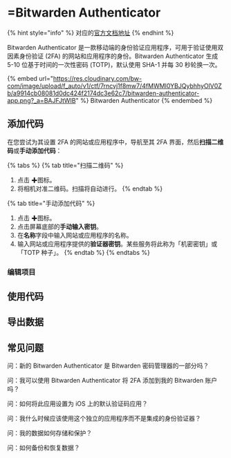 # =Bitwarden Authenticator

{% hint style="info" %}
对应的[官方文档地址](https://bitwarden.com/help/bitwarden-authenticator/)
{% endhint %}

Bitwarden Authenticator 是一款移动端的身份验证应用程序，可用于验证使用双因素身份验证 (2FA) 的网站和应用程序的身份。Bitwarden Authenticator 生成 5-10 位基于时间的一次性密码 (TOTP)，默认使用 SHA-1 并每 30 秒轮换一次。

{% embed url="https://res.cloudinary.com/bw-com/image/upload/f_auto/v1/ctf/7rncvj1f8mw7/4fMWMI0YBJQybhhyOlV0Zb/a9914cb08081d0dc424f2174dc3e62c7/bitwarden-authenticator-app.png?_a=BAJFJtWIB" %}
Bitwarden Authenticator
{% endembed %}

## 添加代码 <a href="#add-codes" id="add-codes"></a>

在您尝试为其设置 2FA 的网站或应用程序中，导航至其 2FA 界面，然后**扫描二维码**或**手动添加代码**：

{% tabs %}
{% tab title="扫描二维码" %}
1. 点击 ✚图标。
2. 将相机对准二维码。扫描将自动进行。
{% endtab %}

{% tab title="手动添加代码" %}
1. 点击 ✚图标。
2. 点击屏幕底部的**手动输入密钥**。
3. 在**名称**字段中输入网站或应用程序的名称。
4. 输入网站或应用程序提供的**验证器密钥**。某些服务将此称为「机密密钥」或「TOTP 种子」。
{% endtab %}
{% endtabs %}

### 编辑项目 <a href="#edit-an-item" id="edit-an-item"></a>

## 使用代码 <a href="#use-codes" id="use-codes"></a>

## 导出数据 <a href="#export-data" id="export-data"></a>

## 常见问题 <a href="#faqs" id="faqs"></a>

问：新的 Bitwarden Authenticator 是 Bitwarden 密码管理器的一部分吗？

问：我可以使用 Bitwarden Authenticator 将 2FA 添加到我的 Bitwarden 账户吗？

问：如何将此应用设置为 iOS 上的默认验证码应用？

问：我什么时候应该使用这个独立的应用程序而不是集成的身份验证器？

问：我的数据如何存储和保护？

问：如何备份和恢复数据？
